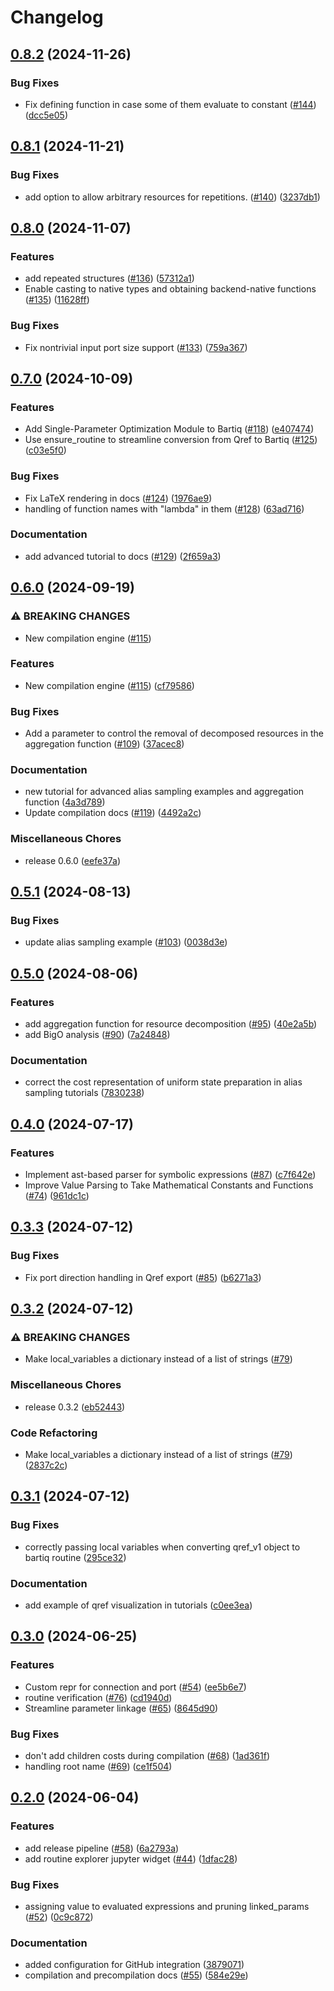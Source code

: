 # Changelog

## [0.8.2](https://github.com/PsiQ/bartiq/compare/v0.8.1...v0.8.2) (2024-11-26)


### Bug Fixes

* Fix defining function in case some of them evaluate to constant ([#144](https://github.com/PsiQ/bartiq/issues/144)) ([dcc5e05](https://github.com/PsiQ/bartiq/commit/dcc5e0523fdbb7d837c23459f0b550313d3ea321))

## [0.8.1](https://github.com/PsiQ/bartiq/compare/v0.8.0...v0.8.1) (2024-11-21)


### Bug Fixes

* add option to allow arbitrary resources for repetitions. ([#140](https://github.com/PsiQ/bartiq/issues/140)) ([3237db1](https://github.com/PsiQ/bartiq/commit/3237db1266a75efd2faac360aae9e623b63f6f72))

## [0.8.0](https://github.com/PsiQ/bartiq/compare/v0.7.0...v0.8.0) (2024-11-07)


### Features

* add repeated structures ([#136](https://github.com/PsiQ/bartiq/issues/136)) ([57312a1](https://github.com/PsiQ/bartiq/commit/57312a13f6de2571f0ce2c51041cca0aff1de485))
* Enable casting to native types and obtaining backend-native functions ([#135](https://github.com/PsiQ/bartiq/issues/135)) ([11628ff](https://github.com/PsiQ/bartiq/commit/11628ff63fce116d6cf018c726f5d6682557ab0f))


### Bug Fixes

* Fix nontrivial input port size support ([#133](https://github.com/PsiQ/bartiq/issues/133)) ([759a367](https://github.com/PsiQ/bartiq/commit/759a367a2b0505e91edcd57ca940e38465b48772))

## [0.7.0](https://github.com/PsiQ/bartiq/compare/v0.6.0...v0.7.0) (2024-10-09)


### Features

* Add Single-Parameter Optimization Module to Bartiq ([#118](https://github.com/PsiQ/bartiq/issues/118)) ([e407474](https://github.com/PsiQ/bartiq/commit/e4074741b41fabf3737fde00d5fcd22138e46652))
* Use ensure_routine to streamline conversion from Qref to Bartiq ([#125](https://github.com/PsiQ/bartiq/issues/125)) ([c03e5f0](https://github.com/PsiQ/bartiq/commit/c03e5f037e01c37e643334ce9a736802d7d6dd2b))


### Bug Fixes

* Fix LaTeX rendering in docs ([#124](https://github.com/PsiQ/bartiq/issues/124)) ([1976ae9](https://github.com/PsiQ/bartiq/commit/1976ae9c0eed9e48a86b8a2e9cd0909b92522ac9))
* handling of function names with "lambda" in them ([#128](https://github.com/PsiQ/bartiq/issues/128)) ([63ad716](https://github.com/PsiQ/bartiq/commit/63ad7169f94b425b01224bc1e34ae0f3b6957275))


### Documentation

* add advanced tutorial to docs ([#129](https://github.com/PsiQ/bartiq/issues/129)) ([2f659a3](https://github.com/PsiQ/bartiq/commit/2f659a3a5772a6d7df0f9bcca16796ec9a763142))

## [0.6.0](https://github.com/PsiQ/bartiq/compare/v0.5.1...v0.6.0) (2024-09-19)


### ⚠ BREAKING CHANGES

* New compilation engine ([#115](https://github.com/PsiQ/bartiq/issues/115))

### Features

* New compilation engine ([#115](https://github.com/PsiQ/bartiq/issues/115)) ([cf79586](https://github.com/PsiQ/bartiq/commit/cf79586354b0ab8dcd708b29bf3caf02cc999ffa))


### Bug Fixes

* Add a parameter to control the removal of decomposed resources in the aggregation function ([#109](https://github.com/PsiQ/bartiq/issues/109)) ([37acec8](https://github.com/PsiQ/bartiq/commit/37acec8f7e7e2f5b338b9b44486ae3f283ec1ee0))


### Documentation

* new tutorial for advanced alias sampling examples and aggregation function ([4a3d789](https://github.com/PsiQ/bartiq/commit/4a3d789b58e6cdce398a81e7ca686c72e0082454))
* Update compilation docs ([#119](https://github.com/PsiQ/bartiq/issues/119)) ([4492a2c](https://github.com/PsiQ/bartiq/commit/4492a2c3cb87cad34be437d7288af871a4697fd5))


### Miscellaneous Chores

* release 0.6.0 ([eefe37a](https://github.com/PsiQ/bartiq/commit/eefe37add4bc47fc51048fe9793e04a32e1dbe3e))

## [0.5.1](https://github.com/PsiQ/bartiq/compare/v0.5.0...v0.5.1) (2024-08-13)


### Bug Fixes

* update alias sampling example ([#103](https://github.com/PsiQ/bartiq/issues/103)) ([0038d3e](https://github.com/PsiQ/bartiq/commit/0038d3efdf429d611feda4d406115d100bb47c2e))

## [0.5.0](https://github.com/PsiQ/bartiq/compare/v0.4.0...v0.5.0) (2024-08-06)


### Features

* add aggregation function for resource decomposition ([#95](https://github.com/PsiQ/bartiq/issues/95)) ([40e2a5b](https://github.com/PsiQ/bartiq/commit/40e2a5b8e4c103b1e04a4379da52a00a99e31ce4))
* add BigO analysis ([#90](https://github.com/PsiQ/bartiq/issues/90)) ([7a24848](https://github.com/PsiQ/bartiq/commit/7a24848995a0a8921c0c155fed9755866b7d43e0))


### Documentation

* correct the cost representation of uniform state preparation in alias sampling tutorials ([7830238](https://github.com/PsiQ/bartiq/commit/78302389bf10a25ed4baa61940711ae653361277))

## [0.4.0](https://github.com/PsiQ/bartiq/compare/v0.3.3...v0.4.0) (2024-07-17)


### Features

* Implement ast-based parser for symbolic expressions ([#87](https://github.com/PsiQ/bartiq/issues/87)) ([c7f642e](https://github.com/PsiQ/bartiq/commit/c7f642e01181945fcdcfcf4d49bdebb3e398801d))
* Improve Value Parsing to Take Mathematical Constants and Functions ([#74](https://github.com/PsiQ/bartiq/issues/74)) ([961dc1c](https://github.com/PsiQ/bartiq/commit/961dc1c853104a384bce3701410940b8558e2937))

## [0.3.3](https://github.com/PsiQ/bartiq/compare/v0.3.2...v0.3.3) (2024-07-12)


### Bug Fixes

* Fix port direction handling in Qref export ([#85](https://github.com/PsiQ/bartiq/issues/85)) ([b6271a3](https://github.com/PsiQ/bartiq/commit/b6271a389cd202a8913efb0c09b9a746e9a43913))

## [0.3.2](https://github.com/PsiQ/bartiq/compare/v0.3.1...v0.3.2) (2024-07-12)


### ⚠ BREAKING CHANGES

* Make local_variables a dictionary instead of a list of strings ([#79](https://github.com/PsiQ/bartiq/issues/79))

### Miscellaneous Chores

* release 0.3.2 ([eb52443](https://github.com/PsiQ/bartiq/commit/eb52443c3e05b4494574dfed9f860dd41b8abd66))


### Code Refactoring

* Make local_variables a dictionary instead of a list of strings ([#79](https://github.com/PsiQ/bartiq/issues/79)) ([2837c2c](https://github.com/PsiQ/bartiq/commit/2837c2c326ddacdcdbf971e560153dc20c5a2d0e))

## [0.3.1](https://github.com/PsiQ/bartiq/compare/v0.3.0...v0.3.1) (2024-07-12)


### Bug Fixes

* correctly passing local variables when converting qref_v1 object to bartiq routine ([295ce32](https://github.com/PsiQ/bartiq/commit/295ce3247b65d36cb19fadf532d99d78d61ea52a))


### Documentation

* add example of qref visualization in tutorials ([c0ee3ea](https://github.com/PsiQ/bartiq/commit/c0ee3eaf5a8bc01e314ae21f0d162f37db7ea273))

## [0.3.0](https://github.com/PsiQ/bartiq/compare/v0.2.0...v0.3.0) (2024-06-25)


### Features

* Custom repr for connection and port ([#54](https://github.com/PsiQ/bartiq/issues/54)) ([ee5b6e7](https://github.com/PsiQ/bartiq/commit/ee5b6e7a0c50d73d4fe4d28d33ffe0f0bcefcb58))
* routine verification ([#76](https://github.com/PsiQ/bartiq/issues/76)) ([cd1940d](https://github.com/PsiQ/bartiq/commit/cd1940d42c881b3eed406efdc1f9d89b6574cbea))
* Streamline parameter linkage ([#65](https://github.com/PsiQ/bartiq/issues/65)) ([8645d90](https://github.com/PsiQ/bartiq/commit/8645d9004c96abaa933f34611aef31daa6c950cd))


### Bug Fixes

* don't add children costs during compilation ([#68](https://github.com/PsiQ/bartiq/issues/68)) ([1ad361f](https://github.com/PsiQ/bartiq/commit/1ad361f0a95172b56d40ab3b0f1cfcbbfa08ac14))
* handling root name ([#69](https://github.com/PsiQ/bartiq/issues/69)) ([ce1f504](https://github.com/PsiQ/bartiq/commit/ce1f5049542b2deb15f26c04ad43212dc40285f8))

## [0.2.0](https://github.com/PsiQ/bartiq/compare/0.1.2...v0.2.0) (2024-06-04)


### Features

* add release pipeline ([#58](https://github.com/PsiQ/bartiq/issues/58)) ([6a2793a](https://github.com/PsiQ/bartiq/commit/6a2793aa8fb33ca20ce84dccc70b762b4d526a1e))
* add routine explorer jupyter widget ([#44](https://github.com/PsiQ/bartiq/issues/44)) ([1dfac28](https://github.com/PsiQ/bartiq/commit/1dfac28820588ab0a18a51c2e8dce71f0267b17b))


### Bug Fixes

* assigning value to evaluated expressions and pruning linked_params ([#52](https://github.com/PsiQ/bartiq/issues/52)) ([0c9c872](https://github.com/PsiQ/bartiq/commit/0c9c872f5e3a8743a58d4e923b7f4b9b88de951f))


### Documentation

* added configuration for GitHub integration ([3879071](https://github.com/PsiQ/bartiq/commit/387907179454e79555f315ae915ce5f6b787ddf2))
* compilation and precompilation docs ([#55](https://github.com/PsiQ/bartiq/issues/55)) ([584e29e](https://github.com/PsiQ/bartiq/commit/584e29ee8834f6759e24d9306ec89aa3b9d3276d))
